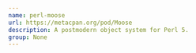 ```yaml
---
name: perl-moose
url: https://metacpan.org/pod/Moose
description: A postmodern object system for Perl 5.
group: None
---
```

